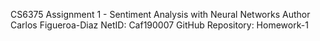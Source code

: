 CS6375 Assignment 1 - Sentiment Analysis with Neural Networks
Author
Carlos Figueroa-Diaz
NetID: Caf190007
GitHub Repository: Homework-1


